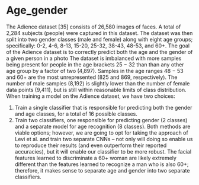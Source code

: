 # Age_gender
The Adience dataset [35] consists of 26,580 images of faces. 
A total of 2,284 subjects (people) were captured in this dataset. 
The dataset was then split into two gender classes (male and female) along with eight age groups; 
specifically: 0-2, 4-6, 8-13, 15-20, 25-32, 38-43, 48-53, and 60+. 
The goal of the Adience dataset is to correctly predict both the age and the gender of a given person in a photo
The dataset is imbalanced with more samples being present for people in the age brackets 25 − 32 than than any other age group by a factor of two (4,897).
Samples in the age ranges 48 − 53 and 60+ are the most unrepresented (825 and 869, respectively).
The number of male samples (8,192) is slightly lower than the number of female data points (9,411), but is still within reasonable limits of class distribution.
When training a model on the Adience dataset, we have two choices:
1. Train a single classifier that is responsible for predicting both the gender and age classes, for
a total of 16 possible classes.
2. Train two classifiers, one responsible for predicting gender (2 classes) and a separate model
for age recognition (8 classes).
Both methods are viable options; however, we are going to opt for taking the approach of Levi
et al. and train two separate CNNs – not only will doing so enable us to reproduce their results (and even outperform their reported accuracies), but it will enable our classifier to be more robust.
The facial features learned to discriminate a 60+ woman are likely extremely different than the features learned to recognize a man who is also 60+;
therefore, it makes sense to separate age and gender into two separate classifiers.

